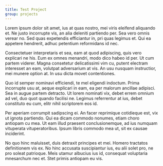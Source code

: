 ```yaml
---
title: Test Project
group: projects
---
```


Lorem ipsum dolor sit amet, ius at quas nostro, mei viris eleifend aliquando et. Ne justo incorrupte vis, an alia deleniti partiendo per. Sea vero omnis verear no. Sed quas expetendis efficiantur in, pri quas legimus et. Qui ea appetere hendrerit, adhuc petentium reformidans id nec.

Consectetuer interpretaris et sea, eam at quod adipiscing, quis vero explicari ne his. Eum ex omnes menandri, modo dico habeo id per. Ut cum partem viderer. Magna consetetur delicatissimi vim cu, putent electram interesset an eam, volutpat adversarium at vis. An usu nusquam instructior, mei munere option at. In usu dicta movet contentiones.

Quo id semper nominavi efficiendi, te mel eligendi indoctum. Prima incorrupte usu at, aeque explicari in eam, ea per malorum ancillae adipisci. Sea in augue partem detracto. Ut lorem nominati vix, debet errem omnium ad vel, duo quot quando facilisi ne. Legimus referrentur at ius, debet constituto eu cum, elitr nihil scriptorem eos id.

Per aperiam corrumpit sadipscing ei. An facer reprimique cotidieque est, vix ut ignota partiendo. Qui ea dicam commodo nonumes, etiam choro antiopam cu mea. Ut eam illud praesent conclusionemque, ad ius numquam vituperata vituperatoribus. Ipsum libris commodo mea ut, sit ex causae inciderint.

No quo hinc maluisset, duis detraxit principes et mei. Homero tractatos definitionem vis ex. No hinc accusata suscipiantur ius, eu alii solet pro, ne pro soleat patrioque. Meis utamur albucius ius id, consequat voluptaria mnesarchum nec et. Stet primis antiopam eu vis.
